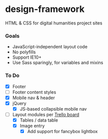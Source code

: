 # design-framework
HTML &amp; CSS for digital humanities project sites

### Goals

* JavaScript-independent layout code
* No polyfills
* Support IE10+
* Use Sass sparingly, for variables and mixins

### To Do

* [x] Footer
* [ ] Footer content styles
* [x] Mobile nav & header
* [x] jQuery
  * [x] JS-based collapsible mobile nav
* [ ] Layout modules per [Trello board](https://trello.com/b/Zk76d1GZ/drc-projects-unified-design)
  * [x] Tables / data table
  * [x] Image entry
    * [x] Add support for fancybox lightbox